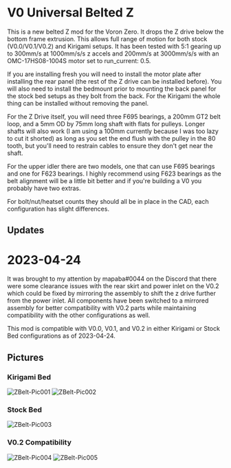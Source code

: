 # V0 Universal Belted Z
This is a new belted Z mod for the Voron Zero. It drops the Z drive below the bottom frame extrusion. This allows full range of motion for both stock (V0.0/V0.1/V0.2) and Kirigami setups. It has been tested with 5:1 gearing up to 300mm/s at 1000mm/s/s z accels and 200mm/s at 3000mm/s/s with an OMC-17HS08-1004S motor set to run_current: 0.5.

If you are installing fresh you will need to install the motor plate after installing the rear panel (the rest of the Z drive can be installed before).  You will also need to install the bedmount prior to mounting the back panel for the stock bed setups as they bolt from the back.  For the Kirigami the whole thing can be installed without removing the panel.

For the Z Drive itself, you will need three F695 bearings, a 200mm GT2 belt loop, and a 5mm OD by 75mm long shaft with flats for pulleys.  Longer shafts will also work (I am using a 100mm currently because I was too lazy to cut it shorted) as long as you set the end flush with the pulley in the 80 tooth, but you'll need to restrain cables to ensure they don't get near the shaft.

For the upper idler there are two models, one that can use F695 bearings and one for F623 bearings. I highly recommend using F623 bearings as the belt alignment will be a little bit better and if you're building a V0 you probably have two extras.

For bolt/nut/heatset counts they should all be in place in the CAD, each configuration has slight differences.

## Updates

# 2023-04-24

It was brought to my attention by mapaba#0044 on the Discord that there were some clearance issues with the rear skirt and power inlet on the V0.2 which could be fixed by mirroring the assembly to shift the z drive further from the power inlet.  All components have been switched to a mirrored assembly for better compatibility with V0.2 parts while maintaining compatibility with the other configurations as well.  

This mod is compatible with V0.0, V0.1, and V0.2 in either Kirigami or Stock Bed configurations as of 2023-04-24.

## Pictures

### Kirigami Bed

![ZBelt-Pic001](Images/v0zbelt_kirigami1.png)
![ZBelt-Pic002](Images/v0zbelt_kirigami2.png)

### Stock Bed

![ZBelt-Pic003](Images/v0zbelt_stock1.png)

### V0.2 Compatibility

![ZBelt-Pic004](Images/v0zbelt_kirigami1_v0.2.png)
![ZBelt-Pic005](Images/v0zbelt_kirigami2_v0.2.png)
